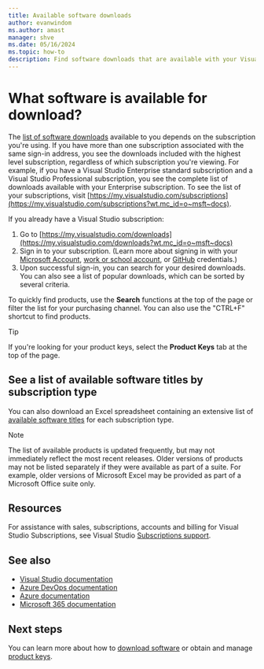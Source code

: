 ```yaml
---
title: Available software downloads
author: evanwindom
ms.author: amast
manager: shve
ms.date: 05/16/2024
ms.topic: how-to
description: Find software downloads that are available with your Visual Studio subscription, including searching by software title by subscription type.
---
```


# What software is available for download?

The [list of software downloads](https://aka.ms/vss_products_list) available to you depends on the subscription you're using.  If you have more than one subscription associated with the same sign-in address, you see the downloads included with the highest level subscription, regardless of which subscription you're viewing.  For example, if you have a Visual Studio Enterprise standard subscription and a Visual Studio Professional subscription, you see the complete list of downloads available with your Enterprise subscription.  To see the list of your subscriptions, visit [https://my.visualstudio.com/subscriptions](https://my.visualstudio.com/subscriptions?wt.mc_id=o~msft~docs).

If you already have a Visual Studio subscription:
1. Go to [https://my.visualstudio.com/downloads](https://my.visualstudio.com/downloads?wt.mc_id=o~msft~docs)
2. Sign in to your subscription. (Learn more about signing in with your [Microsoft Account](sign-in-msa.md), [work or school account](sign-in-work.md), or [GitHub](sign-in-github.md) credentials.)
3. Upon successful sign-in, you can search for your desired downloads.  You can also see a list of popular downloads, which can be sorted by several criteria.

To quickly find products, use the **Search** functions at the top of the page or filter the list for your purchasing channel.  You can also use the "CTRL+F" shortcut to find products.  

> [!TIP]
> If you're looking for your product keys, select the **Product Keys** tab at the top of the page.

## See a list of available software titles by subscription type

You can also download an Excel spreadsheet containing an extensive list of [available software titles](https://aka.ms/vss_products_list) for each subscription type.

> [!NOTE]
> The list of available products is updated frequently, but may not immediately reflect the most recent releases.  Older versions of products may not be listed separately if they were available as part of a suite.  For example, older versions of Microsoft Excel may be provided as part of a Microsoft Office suite only.

## Resources

For assistance with sales, subscriptions, accounts and billing for Visual Studio Subscriptions, see Visual Studio [Subscriptions support](https://aka.ms/vssubscriberhelp). 

## See also

+ [Visual Studio documentation](/visualstudio/)
+ [Azure DevOps documentation](/azure/devops/)
+ [Azure documentation](/azure/)
+ [Microsoft 365 documentation](/microsoft-365/)

## Next steps

You can learn more about how to [download software](download-software.md) or obtain and manage [product keys](product-keys.md).